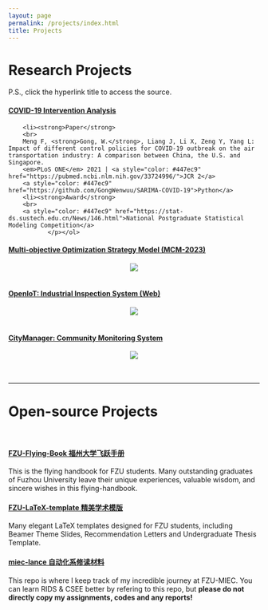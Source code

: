 ```yaml
---
layout: page
permalink: /projects/index.html
title: Projects
---
```


# Research Projects

P.S., click the hyperlink title to access the source.<br>

#### [COVID-19 Intervention Analysis](https://GongWenwuu.github.io/mypaper/modeling/PLOS-ONE_2021.pdf)
		<li><strong>Paper</strong>
		<br>
		Meng F, <strong>Gong, W.</strong>, Liang J, Li X, Zeng Y, Yang L: Impact of different control policies for COVID-19 outbreak on the air transportation industry: A comparison between China, the U.S. and Singapore.
		<em>PLoS ONE</em> 2021 | <a style="color: #447ec9" href="https://pubmed.ncbi.nlm.nih.gov/33724996/">JCR 2</a>
		<a style="color: #447ec9" href="https://github.com/GongWenwuu/SARIMA-COVID-19">Python</a>
		<li><strong>Award</strong>
		<br>
		<a style="color: #447ec9" href="https://stat-ds.sustech.edu.cn/News/146.html">National Postgraduate Statistical Modeling Competition</a>
               </p></ol>

#### [Multi-objective Optimization Strategy Model (MCM-2023)](https://GongWenwuu.github.io/mypaper/modeling/202302COMAP.pdf)

<center>
<img src="/images/MCM-figure3.jpg">
</center>
<br>

#### [OpenIoT: Industrial Inspection System (Web)](https://fzuiot.site/)

<center>
<img src="/images/openiot-system.png">
</center>

<br>

#### [CityManager: Community Monitoring System](https://GongWenwuu.github.io/mypaper/202208cenim.pdf )

<center>
<img src="/images/iot-manager.png">
</center>
<br>

<br>

---

# Open-source Projects

<br>

#### [FZU-Flying-Book 福州大学飞跃手册](https://fzu-fly.online/)

This is the flying handbook for FZU students. Many outstanding graduates of Fuzhou University leave their unique experiences, valuable wisdom, and sincere wishes in this flying-handbook.

#### [FZU-LaTeX-template 精美学术模版](https://github.com/GuangLun2000/FZU-latex-template)

Many elegant LaTeX templates designed for FZU students, including Beamer Theme Slides, Recommendation Letters and Undergraduate Thesis Template.

#### [miec-lance 自动化系修读材料](https://github.com/GuangLun2000/miec-lance )

This repo is where I keep track of my incredible journey at FZU-MIEC. You can learn RIDS & CSEE better by refering to this repo, but **please do not directly copy my assignments, codes and any reports!**
